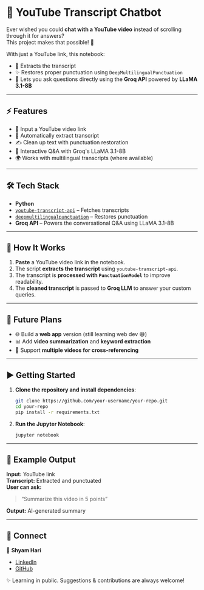 # 🎥 YouTube Transcript Chatbot

Ever wished you could **chat with a YouTube video** instead of scrolling through it for answers?  
This project makes that possible! 🚀

With just a YouTube link, this notebook:

- 📜 Extracts the transcript  
- ✨ Restores proper punctuation using `DeepMultilingualPunctuation`  
- 🤖 Lets you ask questions directly using the **Groq API** powered by **LLaMA 3.1-8B**

---

## ⚡ Features

- 🔗 Input a YouTube video link  
- 📜 Automatically extract transcript  
- ✍️ Clean up text with punctuation restoration  
- 💬 Interactive Q&A with Groq's LLaMA 3.1-8B  
- 🌍 Works with multilingual transcripts (where available)  

---

## 🛠️ Tech Stack

- **Python**
- [`youtube-transcript-api`](https://pypi.org/project/youtube-transcript-api/) – Fetches transcripts  
- [`deepmultilingualpunctuation`](https://pypi.org/project/deepmultilingualpunctuation/) – Restores punctuation  
- **Groq API** – Powers the conversational Q&A using LLaMA 3.1-8B  

---

## 📖 How It Works

1. **Paste** a YouTube video link in the notebook.  
2. The script **extracts the transcript** using `youtube-transcript-api`.  
3. The transcript is **processed with `PunctuationModel`** to improve readability.  
4. The **cleaned transcript** is passed to **Groq LLM** to answer your custom queries.  

---

## 🚀 Future Plans

- 🌐 Build a **web app** version (still learning web dev 😅)  
- 📊 Add **video summarization** and **keyword extraction**  
- 🔎 Support **multiple videos for cross-referencing**  

---

## ▶️ Getting Started

1. **Clone the repository and install dependencies**:

    ```bash
    git clone https://github.com/your-username/your-repo.git
    cd your-repo
    pip install -r requirements.txt
    ```

2. **Run the Jupyter Notebook**:

    ```bash
    jupyter notebook
    ```

---

## 📸 Example Output

**Input:** YouTube link  
**Transcript:** Extracted and punctuated  
**User can ask:**  
> “Summarize this video in 5 points”

**Output:** AI-generated summary

---

## 🔗 Connect
 
👤 **Shyam Hari**  
- [LinkedIn](https://www.linkedin.com/in/shyam-hari-5389492b3/)  
- [GitHub](https://github.com/shyamhari1074)  


✨ Learning in public. Suggestions & contributions are always welcome!
